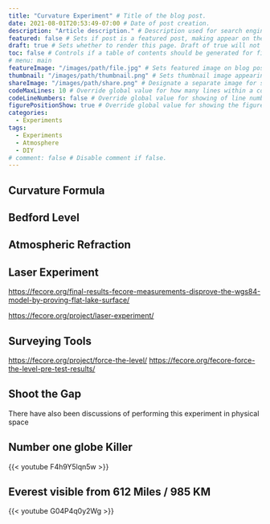 ```yaml
---
title: "Curvature Experiment" # Title of the blog post.
date: 2021-08-01T20:53:49-07:00 # Date of post creation.
description: "Article description." # Description used for search engine.
featured: false # Sets if post is a featured post, making appear on the home page side bar.
draft: true # Sets whether to render this page. Draft of true will not be rendered.
toc: false # Controls if a table of contents should be generated for first-level links automatically.
# menu: main
featureImage: "/images/path/file.jpg" # Sets featured image on blog post.
thumbnail: "/images/path/thumbnail.png" # Sets thumbnail image appearing inside card on homepage.
shareImage: "/images/path/share.png" # Designate a separate image for social media sharing.
codeMaxLines: 10 # Override global value for how many lines within a code block before auto-collapsing.
codeLineNumbers: false # Override global value for showing of line numbers within code block.
figurePositionShow: true # Override global value for showing the figure label.
categories:
  - Experiments
tags:
  - Experiments
  - Atmosphere
  - DIY
# comment: false # Disable comment if false.
---
```


## Curvature Formula
## Bedford Level
## Atmospheric Refraction
## Laser Experiment

https://fecore.org/final-results-fecore-measurements-disprove-the-wgs84-model-by-proving-flat-lake-surface/

https://fecore.org/project/laser-experiment/

## Surveying Tools

https://fecore.org/project/force-the-level/
https://fecore.org/fecore-force-the-level-pre-test-results/

## Shoot the Gap

There have also been discussions of performing this experiment in physical space

## Number one globe Killer

{{< youtube F4h9Y5lqn5w >}}


## Everest visible from 612 Miles / 985 KM

{{< youtube G04P4q0y2Wg >}}
